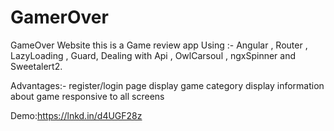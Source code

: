 # GamerOver
GameOver Website this is a Game review app
Using :-
Angular , Router , LazyLoading , Guard, Dealing with Api , OwlCarsoul , ngxSpinner and Sweetalert2.

Advantages:-
register/login page
display game category
display information about game
responsive to all screens

Demo:https://lnkd.in/d4UGF28z

